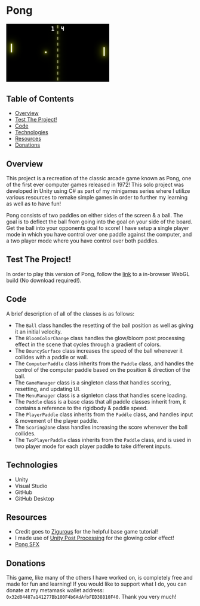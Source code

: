 # Pong
<img width="276.48" height="155.52" src="https://github.com/SergeiBak/PersonalWebsite/blob/master/images/pong.png?raw=true">

## Table of Contents
* [Overview](#Overview)
* [Test The Project!](#test-the-project)
* [Code](#Code)
* [Technologies](#Technologies)
* [Resources](#Resources)
* [Donations](#Donations)

## Overview
This project is a recreation of the classic arcade game known as Pong, one of the first ever computer games released in 1972! This solo project was developed in Unity using C# as part of my minigames series where I utilize various resources to remake simple games in order to further my learning as well as to have fun!   

Pong consists of two paddles on either sides of the screen & a ball. The goal is to deflect the ball from going into the goal on your side of the board. Get the ball into your opponents goal to score! I have setup a single player mode in which you have control over one paddle against the computer, and a two player mode where you have control over both paddles.

## Test The Project!
In order to play this version of Pong, follow the [link](https://sergeibak.github.io/PersonalWebsite/FlappyBird.html) to a in-browser WebGL build (No download required!).

## Code
A brief description of all of the classes is as follows:
- The `Ball` class handles the resetting of the ball position as well as giving it an initial velocity.
- The `BloomColorChange` class handles the glow/bloom post processing effect in the scene that cycles through a gradient of colors.
- The `BouncySurface` class increases the speed of the ball whenever it collides with a paddle or wall.
- The `ComputerPaddle` class inherits from the `Paddle` class, and handles the control of the computer paddle based on the position & direction of the ball.
- The `GameManager` class is a singleton class that handles scoring, resetting, and updating UI.
- The `MenuManager` class is a signleton class that handles scene loading.
- The `Paddle` class is a base class that all paddle classes inherit from, it contains a reference to the rigidbody & paddle speed.
- The `PlayerPaddle` class inherits from the `Paddle` class, and handles input & movement of the player paddle.
- The `ScoringZone` class handles increasing the score whenever the ball collides.
- The `TwoPlayerPaddle` class inherits from the `Paddle` class, and is used in two player mode for each player paddle to take different inputs.

## Technologies
- Unity
- Visual Studio
- GitHub
- GitHub Desktop

## Resources
- Credit goes to [Zigurous](https://www.youtube.com/channel/UCyaKsKqYTghxgAqywfefAzg) for the helpful base game tutorial!
- I made use of [Unity Post Processing](https://docs.unity3d.com/Manual/PostProcessingOverview.html) for the glowing color effect!
- [Pong SFX](https://opengameart.org/content/3-ping-pong-sounds-8-bit-style)

## Donations
This game, like many of the others I have worked on, is completely free and made for fun and learning! If you would like to support what I do, you can donate at my metamask wallet address: ```0x32d04487a141277Bb100F4b6AdAfbFED38810F40```. Thank you very much!
